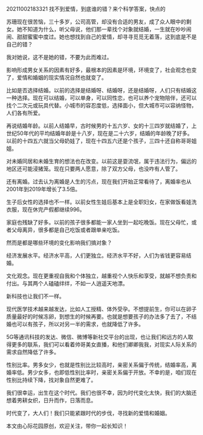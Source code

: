
20211002183321 找不到爱情，到底谁的错？来个科学答案，快点的

苏珊现在很苦恼，三十多岁，公司高管，却没有合适的男友，成了众人眼中的剩女。她不知道为什么，听父母说，他们那一辈找个对象就结婚，一生就在吵吵闹闹、甜甜蜜蜜中度过。她也想找到自己的爱情，却寻寻觅觅无着落，这到底是不是自己的错？

我对她说，这不是她的错，不要为此而难过。

影响形成男女关系的因素有好多，最根本的因素是环境，环境变了，社会观念也变了，爱情和婚姻的现实情况自然也就变了。

比如是否选择结婚。以前的选择是结婚呀、结婚呀，还是结婚呀，人们只有结婚这一种选择。现在可以结婚，可以单身，可以同性恋，也可以养个宠物陪伴，还可以找个二次元或玩具代替。小城市的容忍度低，选择面小，但大城市可以容纳怪物，人们各有所爱。

再说结婚年龄。以前人结婚早，古时候男的十五六岁、女的十三四岁就结婚了，上世纪50年代的平均结婚年龄是十八岁，现在是二十六岁，结婚的年龄晚了好多。以前的十四五六就当父母奶娃了，现在十四五六还是个孩子，三四十还自称哥哥姐姐。

对未婚同居和未婚生育的想法也在改变。以前这是耍流氓，属于违法行为，偏远的地区还可能浸猪笼。现在只要两人愿意，除了双方父母，也没咋有人管了。

还有离婚。过去认为离婚是人生的污点，现在我们开始正常看待了，离婚率也从2001年到2019年增长了3.5倍。

生子后女性的选择也不一样。以前女性生娃后基本上是全职妇女，在家做饭看娃洗衣服，现在休完产假都继续996。

家庭也残缺了好多。以前的孩子很多都能一家人坐到一起吃晚饭。现在父母忙，或者父母离异，很多都是自己吃饭或者跟单亲吃饭。

然而是都是哪些环境的变化影响我们搞对象？

经济发展水平。经济水平高，人们更独立。经济水平不好，人们为省钱更容易结婚。

文化观念。现在更重视自我和个体独立，越重视个人快乐和享受，就越不想负责和付出。与其两个人磕磕绊绊，不如一人逍遥天地漂。

新科技也让我们不一样。

现代医学技术越来越发达，比如人工授精、体外受孕。不想提前生，你可以在卵子质量最好的时候冻卵，到想生的时候再要。也就是想要孩子的办法多了去了，不结婚也可以有孩子，所以对另一半的需求，也就降低了许多。

5G等通讯科技的发达、微信、微博等新社交平台的出现，也让我们和远方的人取得更多的联系，我们可以看着帅哥美女直播，和他们卿卿我我，对现实人际关系的需求自然降低了许多。

性别比率。男多女少，也就是性别比比较高时，亲密关系偏于传统，结婚率高，离婚率低。男少女多，也即低性别比率时，亲密关系偏于开放。不幸的是，咱们现在性别比持续下降，找对象自然更难了。

我们很幸运，出生在这个时代。我们也很不幸，因为时代变化太快，我们的大脑还想着男耕女织，日升而作，日落而息。

时代变了，大人们！我们只能紧跟时代的步伐，寻找新的爱情和婚姻。

本文由心际花园原创，欢迎关注，带你一起长知识！

